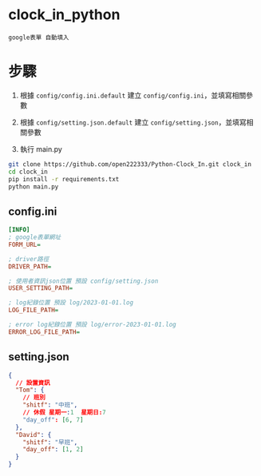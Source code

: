# clock_in_python

```
google表單 自動填入
```

# 步驟

1. 根據 `config/config.ini.default` 建立 `config/config.ini`，並填寫相關參數

2. 根據 `config/setting.json.default` 建立 `config/setting.json`，並填寫相關參數

3. 執行 main.py

```bash
git clone https://github.com/open222333/Python-Clock_In.git clock_in
cd clock_in
pip install -r requirements.txt
python main.py
```

## config.ini

```ini
[INFO]
; google表單網址
FORM_URL=

; driver路徑
DRIVER_PATH=

; 使用者資訊json位置 預設 config/setting.json
USER_SETTING_PATH=

; log紀錄位置 預設 log/2023-01-01.log
LOG_FILE_PATH=

; error log紀錄位置 預設 log/error-2023-01-01.log
ERROR_LOG_FILE_PATH=
```

## setting.json

```json
{
  // 設置資訊
  "Tom": {
	// 班別
    "shitf": "中班",
	// 休假 星期一:1  星期日:7
    "day_off": [6, 7]
  },
  "David": {
    "shitf": "早班",
    "day_off": [1, 2]
  }
}
```